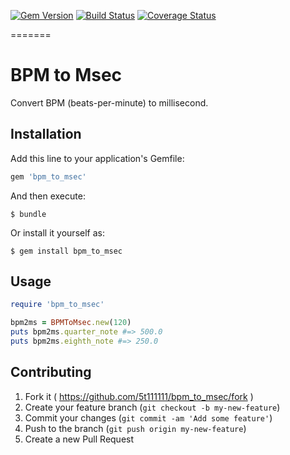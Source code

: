 [![Gem Version](https://badge.fury.io/rb/bpm_to_msec.svg)](http://badge.fury.io/rb/bpm_to_msec)
[![Build Status](https://travis-ci.org/5t111111/bpm_to_msec.svg)](https://travis-ci.org/5t111111/bpm_to_msec)
[![Coverage Status](https://coveralls.io/repos/5t111111/bpm_to_msec/badge.png?branch=master)](https://coveralls.io/r/5t111111/bpm_to_msec?branch=master)

=======

# BPM to Msec

Convert BPM (beats-per-minute) to millisecond.

## Installation

Add this line to your application's Gemfile:

```ruby
gem 'bpm_to_msec'
```

And then execute:

    $ bundle

Or install it yourself as:

    $ gem install bpm_to_msec

## Usage

```ruby
require 'bpm_to_msec'

bpm2ms = BPMToMsec.new(120)
puts bpm2ms.quarter_note #=> 500.0
puts bpm2ms.eighth_note #=> 250.0
```

## Contributing

1. Fork it ( https://github.com/5t111111/bpm_to_msec/fork )
2. Create your feature branch (`git checkout -b my-new-feature`)
3. Commit your changes (`git commit -am 'Add some feature'`)
4. Push to the branch (`git push origin my-new-feature`)
5. Create a new Pull Request
